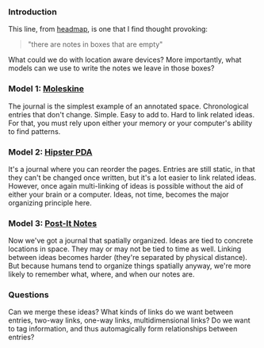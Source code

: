 <!--
title: Various models for annotated spaces
created: 12 December 2004 - 12:55 pm
updated: 13 December 2004 - 9:20 am
slug: tagged-space
tags: infocloud
-->

### Introduction ###

This line, from [headmap][], is one that I find thought provoking:

> "there are notes in boxes that are empty"

What could we do with location aware devices? More importantly, what models can we use to write the notes we leave in those boxes?

### Model 1: [Moleskine][] ###

The journal is the simplest example of an annotated space. Chronological entries that don't change. Simple. Easy to add to. Hard to link related ideas. For that, you must rely upon either your memory or your computer's ability to find patterns.

### Model 2: [Hipster PDA][] ###

It's a journal where you can reorder the pages. Entries are still static, in that they can't be changed once written, but it's a lot easier to link related ideas. However, once again multi-linking of ideas is possible without the aid of either your brain or a computer. Ideas, not time, becomes the major organizing principle here.

### Model 3: [Post-It Notes][] ###

Now we've got a journal that spatially organized. Ideas are tied to concrete locations in space. They may or may not be tied to time as well. Linking between ideas becomes harder (they're separated by physical distance). But because humans tend to organize things spatially anyway, we're more likely to remember what, where, and when our notes are.

### Questions ###

Can we merge these ideas? What kinds of links do we want between entries, two-way links, one-way links, multidimensional links? Do we want to tag information, and thus automagically form relationships between entries?




[headmap]: http://headmap.org/ "headmap: ...location aware devices; know your place"

[Moleskine]: http://www.moleskine.com/eng/default.htm "Moleskine (in English)"

[Hipster PDA]: http://merlin.blogs.com/43folders/2004/09/introducing_the.html "Merlin Mann (43 Folders): Introducing the Hipster PDA"

[Post-It Notes]: http://www.3m.com/market/office/postit/com_prod/psnotes/ "3M: Post-It Software Notes"
